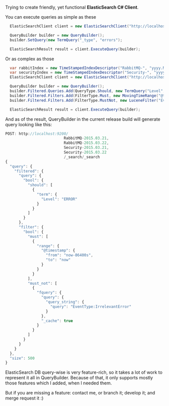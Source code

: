 Trying to create friendly, yet functional __ElasticSearch C# Client__.

You can execute queries as simple as these

```cs
  ElasticSearchClient client = new ElasticSearchClient("http://localhost:9200/");

  QueryBuilder builder = new QueryBuilder();
  builder.SetQuery(new TermQuery("_type", "errors");

  ElasticSearchResult result = client.ExecuteQuery(builder);
```

Or as complex as those

```cs
  var rabbitIndex = new TimeStampedIndexDescriptor("RabbitMQ-", "yyyy.MM.dd", "@timestamp", IndexStep.Day);
  var securityIndex = new TimeStampedIndexDescriptor("Security-", "yyyy.MM.dd", "@timestamp", IndexStep.Day);
  ElasticSearchClient client = new ElasticSearchClient("http://localhost:9200/", rabbitIndex, securityIndex);

  QueryBuilder builder = new QueryBuilder();
  builder.Filtered.Queries.Add(QueryType.Should, new TermQuery("Level","ERROR"));
  builder.Filtered.Filters.Add(FilterType.Must, new MovingTimeRange("@timestamp", 86400));
  builder.Filtered.Filters.Add(FilterType.MustNot, new LuceneFilter("EventType:IrrelevantError"));

  ElasticSearchResult result = client.ExecuteQuery(builder);
```

And as of the result, QueryBuilder in the current release build will generate query looking like this:

```js
POST: http://localhost:9200/
                          RabbitMQ-2015.03.21,
                          RabbitMQ-2015.03.22,
                          Security-2015.03.21,
                          Security-2015.03.22
                          /_search/_search 
{
  "query": {
    "filtered": {
      "query": {
        "bool": {
          "should": [
            {
              "term": {
                "Level": "ERROR"
              }
            }
          ]
        }
      },
      "filter": {
        "bool": {
          "must": [
            {
              "range": {
                "@timestamp": {
                  "from": "now-86400s",
                  "to": "now"
                }
              }
            }
          ],
          "must_not": [
            {
              "fquery": {
                "query": {
                  "query_string": {
                    "query": "EventType:IrrelevantError"
                  }
                },
                "_cache": true
              }
            }
          ]
        }
      }
    }
  },
  "size": 500
}
```

ElasticSearch DB query-wise is very feature-rich, so it takes a lot of work to represent it all in QueryBuilder.
Because of that, it only supports mostly those features which I added, when I needed them.

But if you are missing a feature: contact me, or branch it; develop it; and merge request it :)
